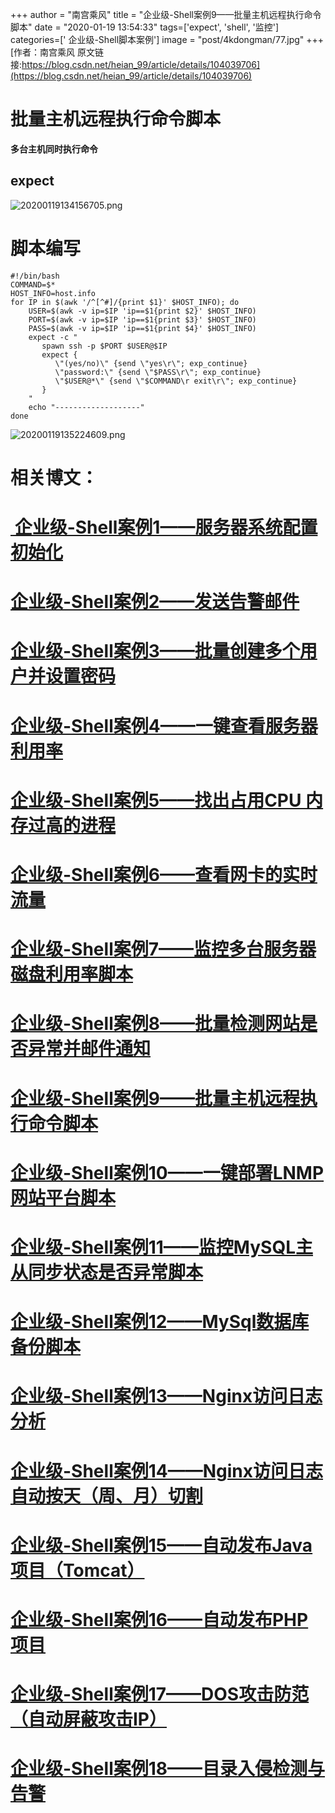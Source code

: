 +++
author = "南宫乘风"
title = "企业级-Shell案例9——批量主机远程执行命令脚本"
date = "2020-01-19 13:54:33"
tags=['expect', 'shell', '监控']
categories=[' 企业级-Shell脚本案例']
image = "post/4kdongman/77.jpg"
+++
[作者：南宫乘风   原文链接:https://blog.csdn.net/heian_99/article/details/104039706](https://blog.csdn.net/heian_99/article/details/104039706)

# 批量主机远程执行命令脚本

**多台主机同时执行命令**

## expect

![20200119134156705.png](https://img-blog.csdnimg.cn/20200119134156705.png)

# 脚本编写

```
#!/bin/bash
COMMAND=$*
HOST_INFO=host.info
for IP in $(awk '/^[^#]/{print $1}' $HOST_INFO); do
    USER=$(awk -v ip=$IP 'ip==$1{print $2}' $HOST_INFO)
    PORT=$(awk -v ip=$IP 'ip==$1{print $3}' $HOST_INFO)
    PASS=$(awk -v ip=$IP 'ip==$1{print $4}' $HOST_INFO)
    expect -c "
       spawn ssh -p $PORT $USER@$IP
       expect {
          \"(yes/no)\" {send \"yes\r\"; exp_continue}
          \"password:\" {send \"$PASS\r\"; exp_continue}
          \"$USER@*\" {send \"$COMMAND\r exit\r\"; exp_continue}
       }
    "
    echo "-------------------"
done
```

![20200119135224609.png](https://img-blog.csdnimg.cn/20200119135224609.png)

# 相关博文：

# [ 企业级-Shell案例1——服务器系统配置初始化](https://blog.csdn.net/heian_99/article/details/104027379)

# [企业级-Shell案例2——发送告警邮件](https://blog.csdn.net/heian_99/article/details/104028229)

# [企业级-Shell案例3——批量创建多个用户并设置密码](https://blog.csdn.net/heian_99/article/details/104028407)

# [企业级-Shell案例4——一键查看服务器利用率](https://blog.csdn.net/heian_99/article/details/104028739)

# [企业级-Shell案例5——找出占用CPU 内存过高的进程](https://blog.csdn.net/heian_99/article/details/104030019)

# [企业级-Shell案例6——查看网卡的实时流量](https://blog.csdn.net/heian_99/article/details/104030173)

# [企业级-Shell案例7——监控多台服务器磁盘利用率脚本](https://blog.csdn.net/heian_99/article/details/104031458)

# [企业级-Shell案例8——批量检测网站是否异常并邮件通知](https://blog.csdn.net/heian_99/article/details/104032121)

# [企业级-Shell案例9——批量主机远程执行命令脚本](https://blog.csdn.net/heian_99/article/details/104039706)

# [企业级-Shell案例10——一键部署LNMP网站平台脚本](https://blog.csdn.net/heian_99/article/details/104039886)

# [企业级-Shell案例11——监控MySQL主从同步状态是否异常脚本](https://blog.csdn.net/heian_99/article/details/104040379)

# [企业级-Shell案例12——MySql数据库备份脚本](https://blog.csdn.net/heian_99/article/details/104061077)

# [企业级-Shell案例13——Nginx访问日志分析](https://blog.csdn.net/heian_99/article/details/104061361)

# [企业级-Shell案例14——Nginx访问日志自动按天（周、月）切割](https://blog.csdn.net/heian_99/article/details/104061818)

# [企业级-Shell案例15——自动发布Java项目（Tomcat）](https://blog.csdn.net/heian_99/article/details/104062470)

# [企业级-Shell案例16——自动发布PHP项目](https://blog.csdn.net/heian_99/article/details/104062967)

# [企业级-Shell案例17——DOS攻击防范（自动屏蔽攻击IP）](https://blog.csdn.net/heian_99/article/details/104063402)

# [企业级-Shell案例18——目录入侵检测与告警](https://blog.csdn.net/heian_99/article/details/104063746)
